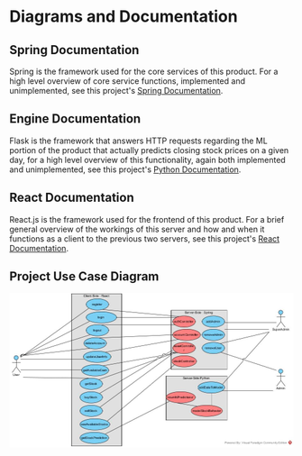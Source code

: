 # Diagrams and Documentation
## Spring Documentation
Spring is the framework used for the core services of this product. For a high level overview of core service functions, implemented and unimplemented, see this project's [Spring Documentation](https://github.com/OWurst/PortfolioProject/blob/main/Diagrams/SpringDocumentation/README.md).
## Engine Documentation
Flask is the framework that answers HTTP requests regarding the ML portion of the product that actually predicts closing stock prices on a given day, for a high level overview of this functionality, again both implemented and unimplemented, see this project's [Python Documentation](https://github.com/OWurst/PortfolioProject/blob/main/Diagrams/FlaskDocumentation/README.md).
## React Documentation
React.js is the framework used for the frontend of this product. For a brief general overview of the workings of this server and how and when it functions as a client to the previous two servers, see this project's [React Documentation](https://github.com/OWurst/PortfolioProject/blob/main/Diagrams/ReactDocumentation/README.md).
## Project Use Case Diagram
![Use Case Diagram](https://github.com/OWurst/PortfolioProject/blob/main/Diagrams/IntvestmentSimulator.jpg)